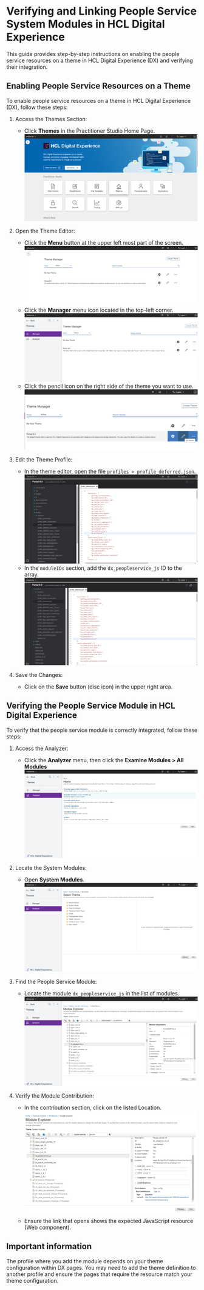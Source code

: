 
# Verifying and Linking People Service System Modules in HCL Digital Experience

This guide provides step-by-step instructions on enabling the people service resources on a theme in HCL Digital Experience (DX) and verifying their integration.

## Enabling People Service Resources on a Theme

To enable people service resources on a theme in HCL Digital Experience (DX), follow these steps:

 1. Access the Themes Section:
    - Click **Themes** in the Practitioner Studio Home Page.
        ![System modules - Theme option from practitioner](./img/system-module-themes-page.png)

 2. Open the Theme Editor:
    - Click the **Menu** button at the upper left most part of the screen.
        ![System modules - Menu button](./img/system-module-menu-button.png)
    - Click the **Manager** menu icon located in the top-left corner.
        ![System modules - Manager menu icon](./img/system-module-manager-menu-icon.png)
    - Click the pencil icon on the right side of the theme you want to use.
        ![System modules - Edit theme](./img/system-module-edit-theme.png)

 3. Edit the Theme Profile:
    - In the theme editor, open the file `profiles > profile_deferred.json`.
        ![System modules - Profile deferred json](./img/system-module-profile-deferred-json.png)
    - In the `moduleIDs` section, add the `dx_peopleservice_js` ID to the array.
        ![System modules - add module id](./img/system-module-add-peopleservice-moduleID.png)

 4. Save the Changes:
    - Click on the **Save** button (disc icon) in the upper right area.

## Verifying the People Service Module in HCL Digital Experience

To verify that the people service module is correctly integrated, follow these steps:

 1. Access the Analyzer:
    - Click the **Analyzer** menu, then click the **Examine Modules > All Modules** 
        ![System modules - analyzer page](./img/system-module-analyzer-page.png)

 2. Locate the System Modules:
    - Open **System Modules**.
        ![System modules - all system modules](./img/system-module-all-system-modules.png)

 3. Find the People Service Module:
    - Locate the module `dx_peopleservice_js` in the list of modules.
        ![System modules - find people service module](./img/system-module-find-people-service-id.png)

 4. Verify the Module Contribution:
    - In the contribution section, click on the listed Location.
        ![System modules - find people service module](./img/system-module-contribution-listed-location.png)
    - Ensure the link that opens shows the expected JavaScript resource (Web component).

## Important information

The profile where you add the module depends on your theme configuration within DX pages. You may need to add the theme definition to another profile and ensure the pages that require the resource match your theme configuration.

